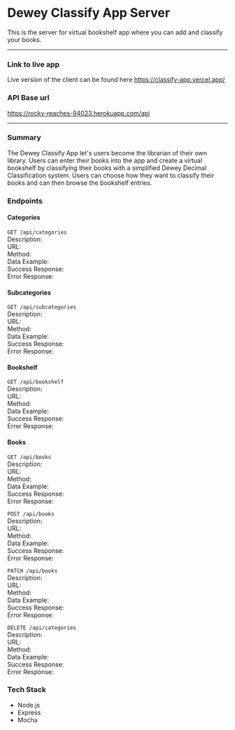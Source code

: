 # Dewey Classify App Server
This is the server for virtual bookshelf app where you can add and classify your books.

-----
### Link to live app
Live version of the client can be found here <a href = "https://classify-app.vercel.app/">https://classify-app.vercel.app/</a>

### API Base url
<a href = "https://rocky-reaches-94023.herokuapp.com/api">https://rocky-reaches-94023.herokuapp.com/api</a>

-----
### Summary
The Dewey Classify App let's users become the librarian of their own library. Users can enter their books into the app and create a virtual bookshelf by classifying their books with a simplified Dewey Decimal Classification system. Users can choose how they want to classify their books and can then browse the bookshelf entries.

### Endpoints

#### Categories
`GET /api/categories`  
Description:  
URL:    
Method:    
Data Example:  
Success Response:  
Error Response:  
#### Subcategories
`GET /api/subcategories`  
Description:  
URL:    
Method:    
Data Example:  
Success Response:  
Error Response:  
#### Bookshelf  
`GET /api/bookshelf`  
Description:  
URL:    
Method:    
Data Example:  
Success Response:  
Error Response:  
#### Books
`GET /api/books`  
Description:  
URL:    
Method:    
Data Example:  
Success Response:  
Error Response:  


`POST /api/books`  
Description:  
URL:    
Method:    
Data Example:  
Success Response:  
Error Response:    


`PATCH /api/books`  
Description:  
URL:    
Method:    
Data Example:  
Success Response:  
Error Response:    


`DELETE /api/categories`  
Description:  
URL:    
Method:    
Data Example:  
Success Response:  
Error Response:  


### Tech Stack
- Node.js
- Express
- Mocha
